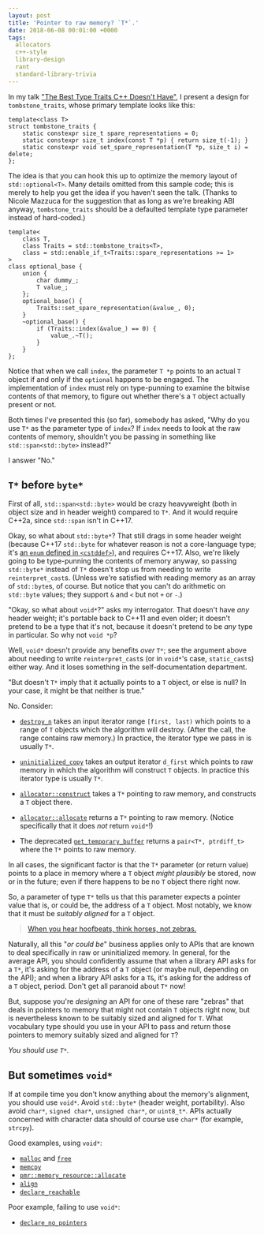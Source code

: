 ```yaml
---
layout: post
title: 'Pointer to raw memory? `T*`.'
date: 2018-06-08 00:01:00 +0000
tags:
  allocators
  c++-style
  library-design
  rant
  standard-library-trivia
---
```


In my talk ["The Best Type Traits C++ Doesn't Have"](https://youtu.be/MWBfmmg8-Yo?t=41m),
I present a design for `tombstone_traits`, whose primary template looks like this:

    template<class T>
    struct tombstone_traits {
        static constexpr size_t spare_representations = 0;
        static constexpr size_t index(const T *p) { return size_t(-1); }
        static constexpr void set_spare_representation(T *p, size_t i) = delete;
    };

The idea is that you can hook this up to optimize the memory layout of `std::optional<T>`.
Many details omitted from this sample code; this is merely to help you get the idea if
you haven't seen the talk. (Thanks to Nicole Mazzuca for the suggestion that as long as
we're breaking ABI anyway, `tombstone_traits` should be a defaulted template type
parameter instead of hard-coded.)

    template<
        class T,
        class Traits = std::tombstone_traits<T>,
        class = std::enable_if_t<Traits::spare_representations >= 1>
    >
    class optional_base {
        union {
            char dummy_;
            T value_;
        };
        optional_base() {
            Traits::set_spare_representation(&value_, 0);
        }
        ~optional_base() {
            if (Traits::index(&value_) == 0) {
                value_.~T();
            }
        }
    };

Notice that when we call `index`, the parameter `T *p` points to an actual `T`
object if and only if the `optional` happens to be engaged. The implementation
of `index` must rely on type-punning to examine the bitwise contents of that memory,
to figure out whether there's a `T` object actually present or not.

Both times I've presented this (so far), somebody has asked, "Why do you use `T*`
as the parameter type of `index`? If `index` needs to look at the raw contents of memory,
shouldn't you be passing in something like `std::span<std::byte>` instead?"

I answer "No."


## `T*` before `byte*`

First of all, `std::span<std::byte>` would be crazy heavyweight (both in object size and
in header weight) compared to `T*`. And it would require C++2a, since `std::span` isn't in
C++17.

Okay, so what about `std::byte*`? That still drags in some header weight (because C++17 `std::byte`
for whatever reason is not a core-language type; it's
[an `enum` defined in `<cstddef>`](https://github.com/llvm-mirror/libcxx/blob/5272877/include/cstddef#L65)),
and requires C++17. Also, we're likely going to be type-punning the contents of memory anyway,
so passing `std::byte*` instead of `T*` doesn't stop us from needing to write `reinterpret_cast`s.
(Unless we're satisfied with reading memory as an array of `std::byte`s, of course. But notice
that you can't do arithmetic on `std::byte` values; they support `&` and `<` but not `+` or `-`.)

"Okay, so what about `void*`?" asks my interrogator. That doesn't have *any* header weight;
it's portable back to C++11 and even older; it doesn't pretend to be a type that it's not, because
it doesn't pretend to be *any* type in particular. So why not `void *p`?

Well, `void*` doesn't provide any benefits *over* `T*`; see the argument above about needing to
write `reinterpret_cast`s (or in `void*`'s case, `static_cast`s) either way. And it loses something
in the self-documentation department.

"But doesn't `T*` imply that it actually points to a `T` object, or else is null? In your case,
it might be that neither is true."

No. Consider:

- [`destroy_n`](https://en.cppreference.com/w/cpp/memory/destroy_n) takes an input iterator range
  `[first, last)` which points to a range of `T` objects which the algorithm will destroy. (After the
  call, the range contains raw memory.) In practice, the iterator type we pass in is usually `T*`.

- [`uninitialized_copy`](https://en.cppreference.com/w/cpp/memory/uninitialized_copy) takes an
  output iterator `d_first` which points to raw memory in which the algorithm will construct `T` objects.
  In practice this iterator type is usually `T*`.

- [`allocator::construct`](https://en.cppreference.com/w/cpp/memory/allocator_traits/construct)
  takes a `T*` pointing to raw memory, and constructs a `T` object there.

- [`allocator::allocate`](https://en.cppreference.com/w/cpp/memory/allocator/allocate) returns
  a `T*` pointing to raw memory. (Notice specifically that it does *not* return `void*`!)

- The deprecated [`get_temporary_buffer`](https://en.cppreference.com/w/cpp/memory/get_temporary_buffer)
  returns a `pair<T*, ptrdiff_t>` where the `T*` points to raw memory.

In all cases, the significant factor is that the `T*` parameter (or return value) points to a
place in memory where a `T` object *might plausibly* be stored, now or in the future; even if
there happens to be no `T` object there right now.

So, a parameter of type `T*` tells us that this parameter expects a pointer value that is, or could be,
the address of a `T` object. Most notably, we know that it must be *suitably aligned* for a `T` object.

> [When you hear hoofbeats, think horses, not zebras.](https://en.wikipedia.org/wiki/Zebra_(medicine))

Naturally, all this "*or could be*" business applies only to APIs that are known to deal specifically
in raw or uninitialized memory. In general, for the average API, you should confidently assume that
when a library API asks for a `T*`, it's asking for the address of a `T` object (or maybe null, depending
on the API); and when a library API asks for a `T&`, it's asking for the address of a `T` object, period.
Don't get all paranoid about `T*` now!

But, suppose you're *designing* an API for one of these rare "zebras" that deals in pointers to memory
that might not contain `T` objects right now, but is nevertheless known to be suitably sized and aligned for `T`.
What vocabulary type should you use in your API to pass and return those pointers to memory suitably sized and aligned for `T`?

_You should use `T*`._


## But sometimes `void*`

If at compile time you don't know anything about the memory's alignment, you should use `void*`.
Avoid `std::byte*` (header weight, portability).
Also avoid `char*`, `signed char*`, `unsigned char*`, or `uint8_t*`.
APIs actually concerned with character data should of course use `char*` (for example, `strcpy`).

Good examples, using `void*`:

- [`malloc`](https://en.cppreference.com/w/cpp/memory/c/malloc) and [`free`](https://en.cppreference.com/w/cpp/memory/c/free)
- [`memcpy`](https://en.cppreference.com/w/cpp/string/byte/memcpy)
- [`pmr::memory_resource::allocate`](https://en.cppreference.com/w/cpp/memory/memory_resource/allocate)
- [`align`](https://en.cppreference.com/w/cpp/memory/align)
- [`declare_reachable`](https://en.cppreference.com/w/cpp/memory/gc/declare_reachable)

Poor example, failing to use `void*`:

- [`declare_no_pointers`](https://en.cppreference.com/w/cpp/memory/gc/declare_no_pointers)
